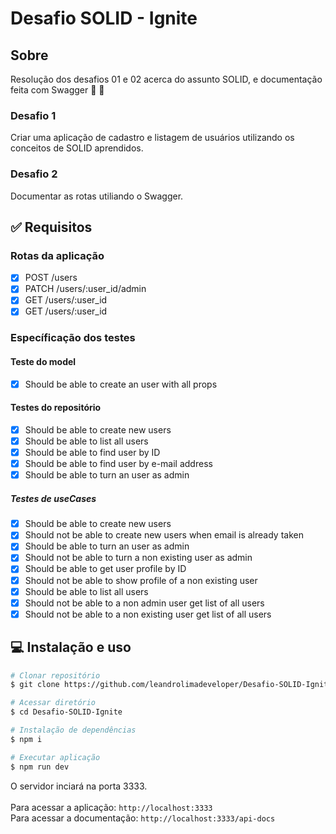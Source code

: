 # Desafio SOLID - Ignite

## Sobre 
Resolução dos desafios 01 e 02 acerca do assunto SOLID, e documentação feita com Swagger :rocket: :purple_heart:

### Desafio 1 
Criar uma aplicação de cadastro e listagem de usuários utilizando os conceitos de SOLID aprendidos.

### Desafio 2 
Documentar as rotas utiliando o Swagger.

## :white_check_mark: Requisitos

### Rotas da aplicação
- [x] POST /users
- [x] PATCH /users/:user_id/admin
- [x] GET /users/:user_id
- [x] GET /users/:user_id

### Específicação dos testes

#### Teste do model
- [x] Should be able to create an user with all props

#### Testes do repositório
- [x] Should be able to create new users
- [x] Should be able to list all users
- [x] Should be able to find user by ID
- [x] Should be able to find user by e-mail address
- [x] Should be able to turn an user as admin

##### Testes de useCases
- [x] Should be able to create new users
- [x] Should not be able to create new users when email is already taken
- [x] Should be able to turn an user as admin
- [x] Should not be able to turn a non existing user as admin
- [x] Should be able to get user profile by ID
- [x] Should not be able to show profile of a non existing user
- [x] Should be able to list all users
- [x] Should not be able to a non admin user get list of all users
- [x] Should not be able to a non existing user get list of all users

## :computer: Instalação e uso ##

```bash
# Clonar repositório
$ git clone https://github.com/leandrolimadeveloper/Desafio-SOLID-Ignite

# Acessar diretório
$ cd Desafio-SOLID-Ignite

# Instalação de dependências
$ npm i

# Executar aplicação
$ npm run dev

```
O servidor inciará na porta 3333.<br><br>
Para acessar a aplicação: ```http://localhost:3333```<br>
Para acessar a documentação: ```http://localhost:3333/api-docs```
